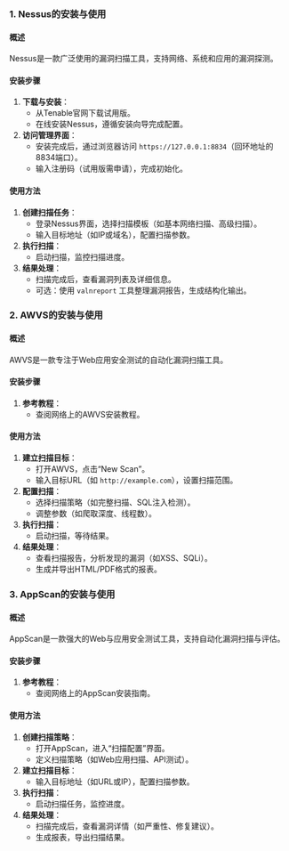 ### 1. Nessus的安装与使用
#### 概述
Nessus是一款广泛使用的漏洞扫描工具，支持网络、系统和应用的漏洞探测。
#### 安装步骤
1. **下载与安装**：
   - 从Tenable官网下载试用版。
   - 在线安装Nessus，遵循安装向导完成配置。
2. **访问管理界面**：
   - 安装完成后，通过浏览器访问 `https://127.0.0.1:8834`（回环地址的8834端口）。
   - 输入注册码（试用版需申请），完成初始化。
#### 使用方法
1. **创建扫描任务**：
   - 登录Nessus界面，选择扫描模板（如基本网络扫描、高级扫描）。
   - 输入目标地址（如IP或域名），配置扫描参数。
2. **执行扫描**：
   - 启动扫描，监控扫描进度。
3. **结果处理**：
   - 扫描完成后，查看漏洞列表及详细信息。
   - 可选：使用 `valnreport` 工具整理漏洞报告，生成结构化输出。

### 2. AWVS的安装与使用
#### 概述
AWVS是一款专注于Web应用安全测试的自动化漏洞扫描工具。
#### 安装步骤
1. **参考教程**：
   - 查阅网络上的AWVS安装教程。
#### 使用方法
1. **建立扫描目标**：
   - 打开AWVS，点击“New Scan”。
   - 输入目标URL（如 `http://example.com`），设置扫描范围。
2. **配置扫描**：
   - 选择扫描策略（如完整扫描、SQL注入检测）。
   - 调整参数（如爬取深度、线程数）。
3. **执行扫描**：
   - 启动扫描，等待结果。
4. **结果处理**：
   - 查看扫描报告，分析发现的漏洞（如XSS、SQLi）。
   - 生成并导出HTML/PDF格式的报表。

### 3. AppScan的安装与使用
#### 概述
AppScan是一款强大的Web与应用安全测试工具，支持自动化漏洞扫描与评估。
#### 安装步骤
1. **参考教程**：
   - 查阅网络上的AppScan安装指南。
#### 使用方法
1. **创建扫描策略**：
   - 打开AppScan，进入“扫描配置”界面。
   - 定义扫描策略（如Web应用扫描、API测试）。
2. **建立扫描目标**：
   - 输入目标地址（如URL或IP），配置扫描参数。
3. **执行扫描**：
   - 启动扫描任务，监控进度。
4. **结果处理**：
   - 扫描完成后，查看漏洞详情（如严重性、修复建议）。
   - 生成报表，导出扫描结果。